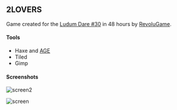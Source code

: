 ## 2LOVERS ##

Game created for the [Ludum Dare #30](http://www.ludumdare.com/compo/) in 48 hours by [RevoluGame](http://revolugame.com).

#### Tools ####

 * Haxe and [AGE](http://github.com/po8rewq/AGE)
 * Tiled
 * Gimp

#### Screenshots ####

![screen2](http://revolugame.com/assets/img/posts/LD30-screen2.png)

![screen](http://revolugame.com/assets/img/posts/LD30-screen3.png)
